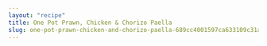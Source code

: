 ```yaml
---
layout: "recipe"
title: One Pot Prawn, Chicken & Chorizo Paella
slug: one-pot-prawn-chicken-and-chorizo-paella-689cc4001597ca633109c31a
---
```

